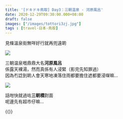```yaml
---
title: '[ドキドキ鳥取] Day3：三朝温泉 - 河原風呂'
date: 2020-12-29T09:30:00.000+08:00
draft: false
images: ["/images/tottori3zj.jpg"]
tags : [travel-日本-鳥取]
---
```


見條溫泉街無咩好行就再兜遠啲  

![](/images/tottori3zj.jpg)

三朝温泉嘅鼎鼎大名**河原風呂**  
係露天裸湯，然而真係有人浸緊（影完先知罪過）  
因為冇諗到啲人會天寒地凍落住雨都要擔住遮都要浸㗎嘛...  

![](/images/tottori3zj1.jpg)

話咁快就過咗**三朝橋**對面  
呢邊先有超市仔嘛...    
    
    
{{<tottori>}}  

